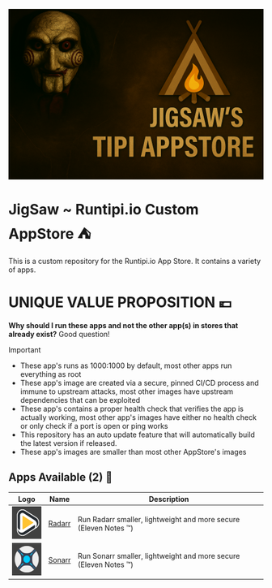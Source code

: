 ![banner](store.png?raw=true)

# JigSaw ~ Runtipi.io Custom AppStore ⛺


This is a custom repository for the Runtipi.io App Store.
It contains a variety of apps.

# UNIQUE VALUE PROPOSITION 💶
**Why should I run these apps and not the other app(s) in stores that already exist?** Good question!

> [!IMPORTANT]
>* These app's runs as 1000:1000 by default, most other apps run everything as root
>* These app's image are created via a secure, pinned CI/CD process and immune to upstream attacks, most other images have upstream dependencies that can be exploited
>* These app's contains a proper health check that verifies the app is actually working, most other app's images have either no health check or only check if a port is open or ping works
>* This repository has an auto update feature that will automatically build the latest version if released.
>* These app's images are smaller than most other AppStore's images


## Apps Available (2) 🏁

| Logo                                                                     | Name                                                         | Description                                  |
| :----------------------------------------------------------------------: | ------------------------------------------------------------ | -------------------------------------------- |
| <img src="apps/radarr/metadata/logo.jpg" width="64" height="64">       | [Radarr](https://github.com/Radarr/Radarr)           | Run Radarr smaller, lightweight and more secure (Eleven Notes ™️)      |
| <img src="apps/sonarr/metadata/logo.jpg" width="64" height="64">       | [Sonarr](https://github.com/Sonarr/Sonarr)           | Run Sonarr smaller, lightweight and more secure (Eleven Notes ™️)      |